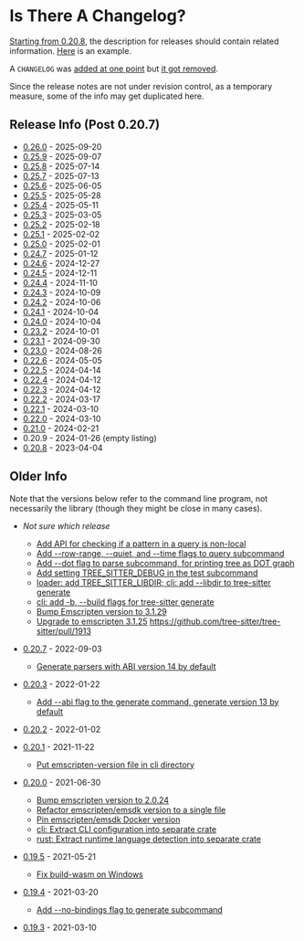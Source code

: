 # Is There A Changelog?

[Starting from
0.20.8](https://github.com/tree-sitter/tree-sitter/discussions/1031#discussioncomment-5639228),
the description for releases should contain related information.
[Here](https://github.com/tree-sitter/tree-sitter/releases/tag/v0.20.8)
is an example.

A `CHANGELOG` was [added at one
point](https://github.com/tree-sitter/tree-sitter/commit/80a0f9110dc0e4b1a1ea427477b07ddd63c2184e) but [it got removed](https://github.com/tree-sitter/tree-sitter/pull/3928).

Since the release notes are not under revision control, as a temporary
measure, some of the info may get duplicated here.

## Release Info (Post 0.20.7)

* [0.26.0](release-notes/0.26.0.md) - 2025-09-20
* [0.25.9](release-notes/0.25.9.md) - 2025-09-07
* [0.25.8](release-notes/0.25.8.md) - 2025-07-14
* [0.25.7](release-notes/0.25.7.md) - 2025-07-13
* [0.25.6](release-notes/0.25.6.md) - 2025-06-05
* [0.25.5](release-notes/0.25.5.md) - 2025-05-28
* [0.25.4](release-notes/0.25.4.md) - 2025-05-11
* [0.25.3](release-notes/0.25.3.md) - 2025-03-05
* [0.25.2](release-notes/0.25.2.md) - 2025-02-18
* [0.25.1](release-notes/0.25.1.md) - 2025-02-02
* [0.25.0](release-notes/0.25.0.md) - 2025-02-01
* [0.24.7](release-notes/0.24.7.md) - 2025-01-12
* [0.24.6](release-notes/0.24.6.md) - 2024-12-27
* [0.24.5](release-notes/0.24.5.md) - 2024-12-11
* [0.24.4](release-notes/0.24.4.md) - 2024-11-10
* [0.24.3](release-notes/0.24.3.md) - 2024-10-09
* [0.24.2](release-notes/0.24.2.md) - 2024-10-06
* [0.24.1](release-notes/0.24.1.md) - 2024-10-04
* [0.24.0](release-notes/0.24.0.md) - 2024-10-04
* [0.23.2](release-notes/0.23.2.md) - 2024-10-01
* [0.23.1](release-notes/0.23.1.md) - 2024-09-30
* [0.23.0](release-notes/0.23.0.md) - 2024-08-26
* [0.22.6](release-notes/0.22.6.md) - 2024-05-05
* [0.22.5](release-notes/0.22.5.md) - 2024-04-14
* [0.22.4](release-notes/0.22.4.md) - 2024-04-12
* [0.22.3](release-notes/0.22.3.md) - 2024-04-12
* [0.22.2](release-notes/0.22.2.md) - 2024-03-17
* [0.22.1](release-notes/0.22.1.md) - 2024-03-10
* [0.22.0](release-notes/0.22.0.md) - 2024-03-10
* [0.21.0](release-notes/0.21.0.md) - 2024-02-21
* 0.20.9 - 2024-01-26 (empty listing)
* [0.20.8](release-notes/0.20.8.md) - 2023-04-04

## Older Info

Note that the versions below refer to the command line program, not
necessarily the library (though they might be close in many cases).

* _Not sure which release_
  * [Add API for checking if a pattern in a query is
    non-local](https://github.com/tree-sitter/tree-sitter/commit/837899e456202c6d112679c03e7e989451973a6d)
  * [Add --row-range, --quiet, and --time flags to query
    subcommand](https://github.com/tree-sitter/tree-sitter/commit/ff2436a6f8639b290e4395ca2b44491472647a2b)
  * [Add --dot flag to parse subcommand, for printing tree as DOT
    graph](https://github.com/tree-sitter/tree-sitter/commit/97fd990822deeb3c288f4999a8410fba69f230b6)
  * [Add setting TREE_SITTER_DEBUG in the test
    subcommand](https://github.com/tree-sitter/tree-sitter/commit/c7d431b53ed6e7b08d73d237cba960da1d437e62)
  * [loader: add TREE_SITTER_LIBDIR; cli: add --libdir to tree-sitter
    generate](https://github.com/tree-sitter/tree-sitter/commit/108d0ecede9312e88ac12475ffac62af9fba5dbf)
  * [cli: add -b, --build flags for tree-sitter
    generate](https://github.com/tree-sitter/tree-sitter/commit/5088781ef965c5cd7187c5308e3cb45f8f892860)
  * [Bump Emscripten version to
    3.1.29](https://github.com/tree-sitter/tree-sitter/commit/88fe1d00c42760beda7cc01f5259da3d7fc5265e)
  * [Upgrade to emscripten
3.1.25](https://github.com/tree-sitter/tree-sitter/commit/1f36bf091e1faaec5d9282f47c9dab00f7435e06)
https://github.com/tree-sitter/tree-sitter/pull/1913

* [0.20.7](https://github.com/tree-sitter/tree-sitter/commit/b268e412ad4848380166af153300464e5a1cf83f) - 2022-09-03
  * [Generate parsers with ABI version 14 by
    default](https://github.com/tree-sitter/tree-sitter/commit/e2fe380a08408ff42eada21f8723f653e6da6606)

* [0.20.3](https://github.com/tree-sitter/tree-sitter/commit/3ff5c19403ccb8e6139a048b3257302a8da6139e) - 2022-01-22
  * [Add --abi flag to the generate command, generate version 13 by
    default](https://github.com/tree-sitter/tree-sitter/pull/1599/commits/516fd6f6def1615cb5dc004ab41c348c7de6d182)

* [0.20.2](https://github.com/tree-sitter/tree-sitter/commit/4ee52ee99e63f32e7307705e4cbb85c28aacb412) - 2022-01-02

* [0.20.1](https://github.com/tree-sitter/tree-sitter/commit/062421dece3315bd6f228ad6d468cba083d0a2d5) - 2021-11-22
  * [Put emscripten-version file in cli
    directory](https://github.com/tree-sitter/tree-sitter/commit/4d64c2b939d4bb1074b5ae5631cf2616368f78d8)

* [0.20.0](https://github.com/tree-sitter/tree-sitter/commit/e85a279cf29da1b08648e27214dda20a841e57c8) - 2021-06-30
  * [Bump emscripten version to
    2.0.24](https://github.com/tree-sitter/tree-sitter/commit/a286f831c749d1cb00d577cceb19d28c9d0f3338)
  * [Refactor emscripten/emsdk version to a single
    file](https://github.com/tree-sitter/tree-sitter/commit/b14ea51e3df4f5614d8913513a4d1eed8be07d71)
  * [Pin emscripten/emsdk Docker version
    ](https://github.com/tree-sitter/tree-sitter/commit/725f3f7f2b7da6f71fb4254445bc300ba7681025)
  * [cli: Extract CLI configuration into separate
    crate](https://github.com/tree-sitter/tree-sitter/pull/1157)
  * [rust: Extract runtime language detection into separate
    crate](https://github.com/tree-sitter/tree-sitter/commit/66c30648c2c6f1bfe76c0763dc712f29d4b2a1a0)

* [0.19.5](https://github.com/tree-sitter/tree-sitter/commit/8d8690538ef0029885c7ef1f163b0e32f256a5aa) - 2021-05-21
  * [Fix build-wasm on
    Windows](https://github.com/tree-sitter/tree-sitter/commit/919eab023f4bd7ea78eca06adea3b8de5b388d8e)

* [0.19.4](https://github.com/tree-sitter/tree-sitter/commit/56c7c6b39d908c2df059e2c7f75860f819010671) - 2021-03-20
  * [Add --no-bindings flag to generate
    subcommand](https://github.com/tree-sitter/tree-sitter/commit/8e894ff3f1898fcaa09ae125bbd5fde8467aea42)

* [0.19.3](https://github.com/tree-sitter/tree-sitter/commit/24785cdb39ad2740ca33c111490984333787f5d3) - 2021-03-10
